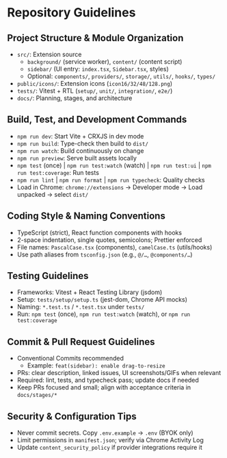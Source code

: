 # Repository Guidelines

## Project Structure & Module Organization

- `src/`: Extension source
  - `background/` (service worker), `content/` (content script)
  - `sidebar/` (UI entry: `index.tsx`, `Sidebar.tsx`, styles)
  - Optional: `components/`, `providers/`, `storage/`, `utils/`, `hooks/`, `types/`
- `public/icons/`: Extension icons (`icon16/32/48/128.png`)
- `tests/`: Vitest + RTL (`setup/`, `unit/`, `integration/`, `e2e/`)
- `docs/`: Planning, stages, and architecture

## Build, Test, and Development Commands

- `npm run dev`: Start Vite + CRXJS in dev mode
- `npm run build`: Type-check then build to `dist/`
- `npm run watch`: Build continuously on change
- `npm run preview`: Serve built assets locally
- `npm test` (once) | `npm run test:watch` (watch) | `npm run test:ui` | `npm run test:coverage`: Run tests
- `npm run lint` | `npm run format` | `npm run typecheck`: Quality checks
- Load in Chrome: `chrome://extensions` → Developer mode → Load unpacked → select `dist/`

## Coding Style & Naming Conventions

- TypeScript (strict), React function components with hooks
- 2-space indentation, single quotes, semicolons; Prettier enforced
- File names: `PascalCase.tsx` (components), `camelCase.ts` (utils/hooks)
- Use path aliases from `tsconfig.json` (e.g., `@/…`, `@components/…`)

## Testing Guidelines

- Frameworks: Vitest + React Testing Library (jsdom)
- Setup: `tests/setup/setup.ts` (jest-dom, Chrome API mocks)
- Naming: `*.test.ts` / `*.test.tsx` under `tests/`
- Run: `npm test` (once), `npm run test:watch` (watch), or `npm run test:coverage`

## Commit & Pull Request Guidelines

- Conventional Commits recommended
  - Example: `feat(sidebar): enable drag-to-resize`
- PRs: clear description, linked issues, UI screenshots/GIFs when relevant
- Required: lint, tests, and typecheck pass; update docs if needed
- Keep PRs focused and small; align with acceptance criteria in `docs/stages/*`

## Security & Configuration Tips

- Never commit secrets. Copy `.env.example` → `.env` (BYOK only)
- Limit permissions in `manifest.json`; verify via Chrome Activity Log
- Update `content_security_policy` if provider integrations require it
